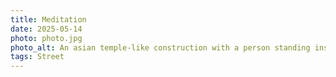 ```yaml
---
title: Meditation
date: 2025-05-14
photo: photo.jpg
photo_alt: An asian temple-like construction with a person standing inside it
tags: Street
---
```


